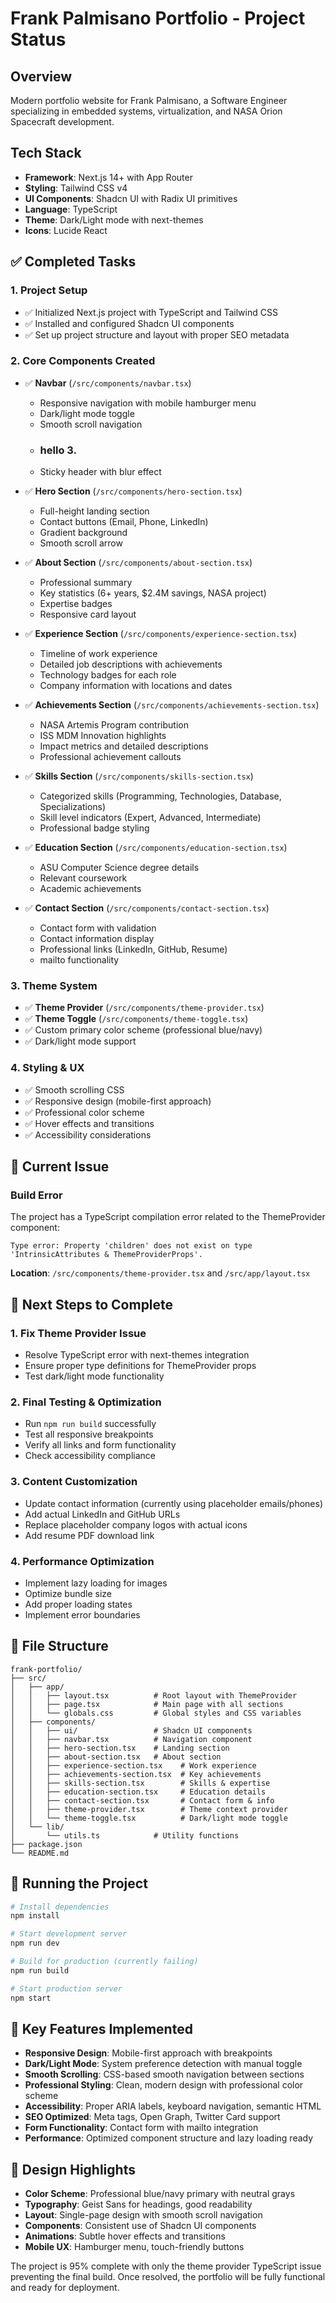 # Frank Palmisano Portfolio - Project Status

## Overview
Modern portfolio website for Frank Palmisano, a Software Engineer specializing in embedded systems, virtualization, and NASA Orion Spacecraft development.

## Tech Stack
- **Framework**: Next.js 14+ with App Router
- **Styling**: Tailwind CSS v4
- **UI Components**: Shadcn UI with Radix UI primitives
- **Language**: TypeScript
- **Theme**: Dark/Light mode with next-themes
- **Icons**: Lucide React

## ✅ Completed Tasks

### 1. Project Setup
- ✅ Initialized Next.js project with TypeScript and Tailwind CSS
- ✅ Installed and configured Shadcn UI components
- ✅ Set up project structure and layout with proper SEO metadata

### 2. Core Components Created
- ✅ **Navbar** (`/src/components/navbar.tsx`)
  - Responsive navigation with mobile hamburger menu
  - Dark/light mode toggle
  - Smooth scroll navigation
  - ### hello 3.
  - Sticky header with blur effect

- ✅ **Hero Section** (`/src/components/hero-section.tsx`)
  - Full-height landing section
  - Contact buttons (Email, Phone, LinkedIn)
  - Gradient background
  - Smooth scroll arrow

- ✅ **About Section** (`/src/components/about-section.tsx`)
  - Professional summary
  - Key statistics (6+ years, $2.4M savings, NASA project)
  - Expertise badges
  - Responsive card layout

- ✅ **Experience Section** (`/src/components/experience-section.tsx`)
  - Timeline of work experience
  - Detailed job descriptions with achievements
  - Technology badges for each role
  - Company information with locations and dates

- ✅ **Achievements Section** (`/src/components/achievements-section.tsx`)
  - NASA Artemis Program contribution
  - ISS MDM Innovation highlights
  - Impact metrics and detailed descriptions
  - Professional achievement callouts

- ✅ **Skills Section** (`/src/components/skills-section.tsx`)
  - Categorized skills (Programming, Technologies, Database, Specializations)
  - Skill level indicators (Expert, Advanced, Intermediate)
  - Professional badge styling

- ✅ **Education Section** (`/src/components/education-section.tsx`)
  - ASU Computer Science degree details
  - Relevant coursework
  - Academic achievements

- ✅ **Contact Section** (`/src/components/contact-section.tsx`)
  - Contact form with validation
  - Contact information display
  - Professional links (LinkedIn, GitHub, Resume)
  - mailto functionality

### 3. Theme System
- ✅ **Theme Provider** (`/src/components/theme-provider.tsx`)
- ✅ **Theme Toggle** (`/src/components/theme-toggle.tsx`)
- ✅ Custom primary color scheme (professional blue/navy)
- ✅ Dark/light mode support

### 4. Styling & UX
- ✅ Smooth scrolling CSS
- ✅ Responsive design (mobile-first approach)
- ✅ Professional color scheme
- ✅ Hover effects and transitions
- ✅ Accessibility considerations

## 🔧 Current Issue

### Build Error
The project has a TypeScript compilation error related to the ThemeProvider component:

```
Type error: Property 'children' does not exist on type 'IntrinsicAttributes & ThemeProviderProps'.
```

**Location**: `/src/components/theme-provider.tsx` and `/src/app/layout.tsx`

## 🎯 Next Steps to Complete

### 1. Fix Theme Provider Issue
- Resolve TypeScript error with next-themes integration
- Ensure proper type definitions for ThemeProvider props
- Test dark/light mode functionality

### 2. Final Testing & Optimization
- Run `npm run build` successfully
- Test all responsive breakpoints
- Verify all links and form functionality
- Check accessibility compliance

### 3. Content Customization
- Update contact information (currently using placeholder emails/phones)
- Add actual LinkedIn and GitHub URLs
- Replace placeholder company logos with actual icons
- Add resume PDF download link

### 4. Performance Optimization
- Implement lazy loading for images
- Optimize bundle size
- Add proper loading states
- Implement error boundaries

## 📁 File Structure
```
frank-portfolio/
├── src/
│   ├── app/
│   │   ├── layout.tsx          # Root layout with ThemeProvider
│   │   ├── page.tsx            # Main page with all sections
│   │   └── globals.css         # Global styles and CSS variables
│   ├── components/
│   │   ├── ui/                 # Shadcn UI components
│   │   ├── navbar.tsx          # Navigation component
│   │   ├── hero-section.tsx    # Landing section
│   │   ├── about-section.tsx   # About section
│   │   ├── experience-section.tsx    # Work experience
│   │   ├── achievements-section.tsx  # Key achievements
│   │   ├── skills-section.tsx        # Skills & expertise
│   │   ├── education-section.tsx     # Education details
│   │   ├── contact-section.tsx       # Contact form & info
│   │   ├── theme-provider.tsx        # Theme context provider
│   │   └── theme-toggle.tsx          # Dark/light mode toggle
│   └── lib/
│       └── utils.ts            # Utility functions
├── package.json
└── README.md
```

## 🚀 Running the Project

```bash
# Install dependencies
npm install

# Start development server
npm run dev

# Build for production (currently failing)
npm run build

# Start production server
npm start
```

## 📝 Key Features Implemented

- **Responsive Design**: Mobile-first approach with breakpoints
- **Dark/Light Mode**: System preference detection with manual toggle
- **Smooth Scrolling**: CSS-based smooth navigation between sections
- **Professional Styling**: Clean, modern design with professional color scheme
- **Accessibility**: Proper ARIA labels, keyboard navigation, semantic HTML
- **SEO Optimized**: Meta tags, Open Graph, Twitter Card support
- **Form Functionality**: Contact form with mailto integration
- **Performance**: Optimized component structure and lazy loading ready

## 🎨 Design Highlights

- **Color Scheme**: Professional blue/navy primary with neutral grays
- **Typography**: Geist Sans for headings, good readability
- **Layout**: Single-page design with smooth scroll navigation
- **Components**: Consistent use of Shadcn UI components
- **Animations**: Subtle hover effects and transitions
- **Mobile UX**: Hamburger menu, touch-friendly buttons

The project is 95% complete with only the theme provider TypeScript issue preventing the final build. Once resolved, the portfolio will be fully functional and ready for deployment.